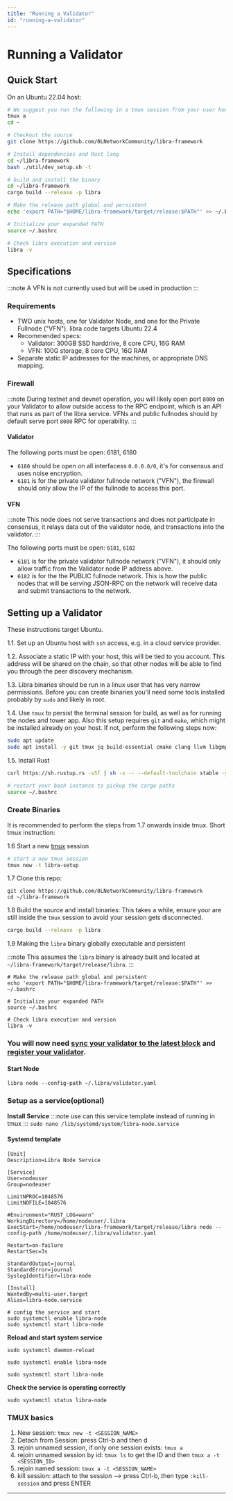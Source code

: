 ```yaml
---
title: "Running a Validator"
id: "running-a-validator"
---
```


# Running a Validator

## Quick Start
On an Ubuntu 22.04 host:

``` bash
# We suggest you run the following in a tmux session from your user home directory
tmux a
cd ~

# Checkout the source
git clone https://github.com/0LNetworkCommunity/libra-framework

# Install dependencies and Rust lang
cd ~/libra-framework
bash ./util/dev_setup.sh -t

# build and install the binary
cd ~/libra-framework
cargo build --release -p libra 

# Make the release path global and persistent
echo 'export PATH="$HOME/libra-framework/target/release:$PATH"' >> ~/.bashrc

# Initialize your expanded PATH
source ~/.bashrc

# Check libra execution and version 
libra -v
```

## Specifications
:::note
A VFN is not currently used but will be used in production
:::

### Requirements
- TWO unix hosts, one for Validator Node, and one for the Private Fullnode ("VFN").
libra code targets Ubuntu 22.4
- Recommended specs:
  - Validator: 300GB SSD harddrive, 8 core CPU, 16G RAM
  - VFN: 100G storage, 8 core CPU, 16G RAM
- Separate static IP addresses for the machines, or appropriate DNS mapping.

### Firewall
:::note
During testnet and devnet operation, you will likely open port `8080` on your Validator to allow outside access to the RPC endpoint, which is an API that runs as part of the libra service.
VFNs and public fullnodes should by default serve port `8080` RPC for operability.
:::

#### Validator

The following ports must be open: 6181, 6180

- `6180` should be open on all interfacess `0.0.0.0/0`, it's for consensus and uses noise encryption.
- `6181` is for the private validator fullnode network ("VFN"), the firewall should only allow the IP of the fullnode to access this port.

#### VFN
:::note
This node does not serve transactions and does not participate in consensus, it relays data out of the validator node, and transactions into the validator.
:::

The following ports must be open: `6181`, `6182`

- `6181` is for the private validator fullnode network ("VFN"), it should only allow traffic from the Validator node IP address above.
- `6182` is for the the PUBLIC fullnode network. This is how the public nodes that will be serving JSON-RPC on the network will receive data and submit transactions to the network.



## Setting up a Validator

These instructions target Ubuntu.

1.1. Set up an Ubuntu host with `ssh` access, e.g. in a cloud service provider.

1.2. Associate a static IP with your host, this will be tied to you account. This address will be shared on the chain, so that other nodes will be able to find you through the peer discovery mechanism.

1.3. Libra binaries should be run in a linux user that has very narrow permissions. Before you can create binaries you'll need some tools installed probably by `sudo` and likely in root.

1.4. Use `tmux` to persist the terminal session for build, as well as for running the nodes and tower app. Also this setup requires `git` and `make`, which might be installed already on your host. If not, perform the following steps now:

```bash
sudo apt update
sudo apt install -y git tmux jq build-essential cmake clang llvm libgmp-dev pkg-config libssl-dev lld libpq-dev
```


1.5. Install Rust

```bash
curl https://sh.rustup.rs -sSf | sh -s -- --default-toolchain stable -y

# restart your bash instance to pickup the cargo paths
source ~/.bashrc
```


### Create Binaries

It is recommended to perform the steps from 1.7 onwards inside tmux. Short tmux instruction:

1.6 Start a new [tmux](#tmux-basics) session

```bash
# start a new tmux session
tmux new -t libra-setup
```


1.7 Clone this repo:
```
git clone https://github.com/0LNetworkCommunity/libra-framework
cd ~/libra-framework
```
1.8 Build the source and install binaries:
This takes a while, ensure your are still inside the `tmux` session to avoid your session gets disconnected.

```bash
cargo build --release -p libra
```


1.9 Making the `libra` binary globally executable and persistent

:::note
This assumes the `libra` binary is already built and located at `~/libra-framework/target/release/libra`.
:::
```
# Make the release path global and persistent
echo 'export PATH="$HOME/libra-framework/target/release:$PATH"' >> ~/.bashrc

# Initialize your expanded PATH
source ~/.bashrc

# Check libra execution and version 
libra -v
```



### You will now need [sync your validator to the latest block](/validators/restore) and [register your validator](/validators/register).

#### Start Node

`libra node --config-path ~/.libra/validator.yaml`

### Setup as a service(optional)


**Install Service**
:::note
use can this service template instead of running in tmux
:::
`sudo nano /lib/systemd/system/libra-node.service`


#### Systemd template

```
[Unit]
Description=Libra Node Service

[Service]
User=nodeuser
Group=nodeuser

LimitNPROC=1048576
LimitNOFILE=1048576

#Environment="RUST_LOG=warn"
WorkingDirectory=/home/nodeuser/.libra
ExecStart=/home/nodeuser/libra-framework/target/release/libra node --config-path /home/nodeuser/.libra/validator.yaml

Restart=on-failure
RestartSec=3s

StandardOutput=journal
StandardError=journal
SyslogIdentifier=libra-node

[Install]
WantedBy=multi-user.target
Alias=libra-node.service

# config the service and start
sudo systemctl enable libra-node
sudo systemctl start libra-node
```

**Reload and start system service**

`sudo systemctl daemon-reload`

`sudo systemctl enable libra-node`

`sudo systemctl start libra-node`

**Check the service is operating correctly**

`sudo systemctl status libra-node`



### TMUX basics

1. New session: `tmux new -t <SESSION_NAME>`
2. Detach from Session: press Ctrl-b and then d
3. rejoin unnamed session, if only one session exists: `tmux a`
4. rejoin unnamed session by id: `tmux ls` to get the ID and then `tmux a -t <SESSION_ID>`
5. rejoin named session: `tmux a -t <SESSION_NAME>`
6. kill session: attach to the session --> press Ctrl-b, then type `:kill-session` and press ENTER

---
